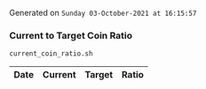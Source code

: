 Generated on `Sunday 03-October-2021 at 16:15:57`

### Current to Target Coin Ratio
`current_coin_ratio.sh`

Date|Current|Target|Ratio
---|---|---|---
